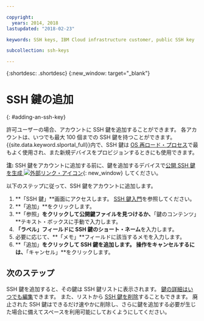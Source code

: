 ```yaml
---

copyright:
  years: 2014, 2018
lastupdated: "2018-02-23"

keywords: SSH keys, IBM Cloud infrastructure customer, public SSH key

subcollection: ssh-keys

---
```


{:shortdesc: .shortdesc}
{:new_window: target="_blank"}

# SSH 鍵の追加
{: #adding-an-ssh-key}

許可ユーザーの場合、アカウントに SSH 鍵を追加することができます。 各アカウントは、いつでも最大 100 個までの SSH 鍵を持つことができます。 {{site.data.keyword.slportal_full}}内で、SSH 鍵は [OS 再ロード・プロセス](/docs/infrastructure/software?topic=software-reloading-the-os)で最もよく使用され、また新規デバイスをプロビジョンするときにも使用できます。

**注:** SSH 鍵をアカウントに追加する前に、鍵を追加するデバイスで[公開 SSH 鍵を生成 ![外部リンク・アイコン ](../../icons/launch-glyph.svg "外部リンク・アイコン")](https://help.github.com/articles/generating-ssh-keys){: new_window} してください。

以下のステップに従って、SSH 鍵をアカウントに追加します。
1. **「SSH 鍵」**画面にアクセスします。 [SSH 鍵入門](/docs/infrastructure/ssh-keys?topic=ssh-keys-getting-started-tutorial)を参照してください。
2. **「追加」**をクリックします。
3. **「参照」**をクリックして公開鍵ファイルを見つけるか、**「鍵のコンテンツ」**テキスト・ボックスに手動で入力します。
4. **「ラベル」**フィールドに SSH 鍵の**ショート・ネーム**を入力します。
5. 必要に応じて、**「メモ」**フィールドに該当するメモを入力します。
6. **「追加」**をクリックして SSH 鍵を追加します。 操作をキャンセルするには、**「キャンセル」**をクリックします。

## 次のステップ

SSH 鍵を追加すると、その鍵は SSH 鍵リストに表示されます。
[鍵の詳細はいつでも編集](/docs/infrastructure/ssh-keys?topic=ssh-keys-editing-details-for-an-ssh-key)できます。 また、リストから [SSH 鍵を削除](/docs/infrastructure/ssh-keys?topic=ssh-keys-removing-an-ssh-key)することもできます。 廃止された SSH 鍵はできるだけ速やかに削除し、さらに鍵を追加する必要が生じた場合に備えてスペースを利用可能にしておくようにしてください。
